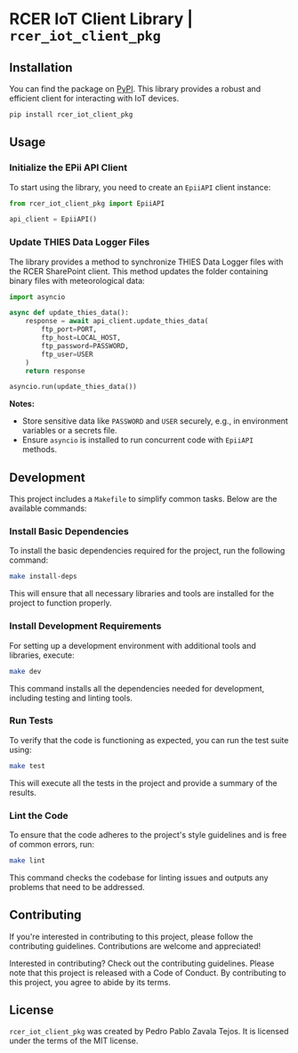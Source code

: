 # RCER IoT Client Library | `rcer_iot_client_pkg`


## Installation
You can find the package on [PyPI](https://pypi.org/project/rcer-iot-client-pkg/). 
This library provides a robust and efficient client for interacting with IoT devices.

```bash
pip install rcer_iot_client_pkg
```

## Usage

### Initialize the EPii API Client
To start using the library, you need to create an `EpiiAPI` client instance:

```python
from rcer_iot_client_pkg import EpiiAPI

api_client = EpiiAPI()
```

### Update THIES Data Logger Files
The library provides a method to synchronize THIES Data Logger files with the RCER SharePoint client. This method updates the folder containing binary files with meteorological data:

```python
import asyncio

async def update_thies_data():
    response = await api_client.update_thies_data(
        ftp_port=PORT,
        ftp_host=LOCAL_HOST,
        ftp_password=PASSWORD,
        ftp_user=USER
    )
    return response

asyncio.run(update_thies_data())
```

**Notes:** 
- Store sensitive data like `PASSWORD` and `USER` securely, e.g., in environment variables or a secrets file.
- Ensure `asyncio` is installed to run concurrent code with `EpiiAPI` methods.

## Development

This project includes a `Makefile` to simplify common tasks. Below are the available commands:

### Install Basic Dependencies
To install the basic dependencies required for the project, run the following command:

```bash
make install-deps
```

This will ensure that all necessary libraries and tools are installed for the project to function properly.

### Install Development Requirements
For setting up a development environment with additional tools and libraries, execute:

```bash
make dev
```

This command installs all the dependencies needed for development, including testing and linting tools.

### Run Tests
To verify that the code is functioning as expected, you can run the test suite using:

```bash
make test
```

This will execute all the tests in the project and provide a summary of the results.

### Lint the Code
To ensure that the code adheres to the project's style guidelines and is free of common errors, run:

```bash
make lint
```

This command checks the codebase for linting issues and outputs any problems that need to be addressed.

## Contributing
If you're interested in contributing to this project, please follow the contributing guidelines. Contributions are welcome and appreciated!

Interested in contributing? Check out the contributing guidelines. Please note that this project is released with a Code of Conduct. By contributing to this project, you agree to abide by its terms.

## License

`rcer_iot_client_pkg` was created by Pedro Pablo Zavala Tejos. It is licensed under the terms of the MIT license.
